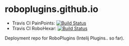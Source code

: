 # roboplugins.github.io

- Travis CI PainPoints: [![Build Status](https://travis-ci.org/RoboPlugins/PainPoints.svg?branch=master)](https://travis-ci.org/RoboPlugins/PainPoints)
- Travis CI RoboHexar: [![Build Status](https://travis-ci.org/RoboPlugins/RoboHexar.svg?branch=master)](https://travis-ci.org/RoboPlugins/RoboHexar)

Deployment repo for RoboPlugins (Intelij Plugins.. so far).
